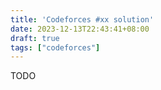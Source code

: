 ```yaml
---
title: 'Codeforces #xx solution'
date: 2023-12-13T22:43:41+08:00
draft: true
tags: ["codeforces"]
---
```


TODO